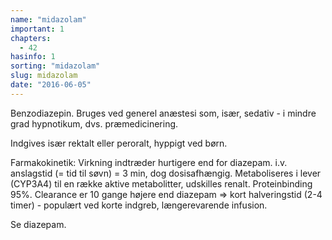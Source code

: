 ```yaml
---
name: "midazolam"
important: 1
chapters:
  - 42
hasinfo: 1
sorting: "midazolam"
slug: midazolam
date: "2016-06-05"
---
```


Benzodiazepin. Bruges ved generel anæstesi som, især, sedativ - i mindre grad
hypnotikum, dvs. præmedicinering.

Indgives især rektalt eller peroralt, hyppigt ved børn.

Farmakokinetik: Virkning indtræder hurtigere end for diazepam. i.v. anslagstid
(= tid til søvn) = 3 min, dog dosisafhængig. Metaboliseres i lever (CYP3A4) til
en række aktive metabolitter, udskilles renalt. Proteinbinding 95%. Clearance er
10 gange højere end diazepam => kort halveringstid (2-4 timer) - populært ved
korte indgreb, længerevarende infusion.

Se diazepam.
